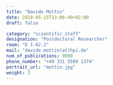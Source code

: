 ```yaml
---
title: "Davide Mottin"
date: 2018-05-15T13:06:49+02:00
draft: false

category: "scientific_staff"
designation: "Postdoctoral Researcher"
room: "E 1-02.2"
mail: "davide.mottin(at)hpi.de"
num_of_publications: 9999
phone_number: "+49 331 5509 1374"
portrait_url: "mottin.jpg"
weight: 2
---
```


